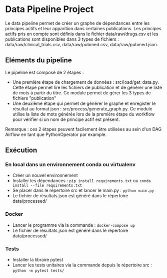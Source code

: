 # Data Pipeline Project
Le data pipeline permet de créer un graphe de dépendances entre les principes actifs et leur apparition dans certaines publications. Les principes actifs pris en compte sont définis dans le fichier data/raw/drugs.csv et les publications sont disponibles dans 3 types de fichiers : data/raw/clinical_trials.csv, data/raw/pubmed.csv, data/raw/pubmed.json.  

## Eléments du pipeline
Le pipeline est composé de 2 étapes :
* Une première étape de chargement de données : src/load/get_data.py. Cette étape permet lire les fichiers de publication et de générer une liste de mots à partir du titre. Ce module permet de gérer les 3 types de fichiers "publication"
* Une deuxième étape qui permet de générer le graphe et enregister le résultat au format json : src/process/generate_graph.py. Ce module utilise la liste de mots générée lors de la première étape du workflow pour vérifier si un nom de principe actif est présent.

Remarque : ces 2 étapes peuvent facilement être utilisées au sein d'un DAG Airflow en tant que PythonOperator par example.

## Exécution
### En local dans un environnement conda ou virtualenv
* Créer un nouvel environnement
* Installer les dépendances : `pip install requirements.txt` ou `conda install --file requirements.txt`
* Se placer dans le répertoire src et lancer le main.py : `python main.py`
* Le fichier de résultats json est généré dans le répertoire data/processed/

### Docker
* Lancer le programme via la commande : `docker-compose up`
* Le fichier de résultats json est généré dans le répertoire data/processed/

### Tests
* Installer la libraire pytest
* Lancer les tests unitaires via la commande depuis le répertoire src : `python -m pytest tests/`